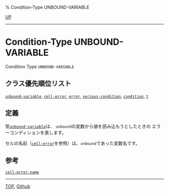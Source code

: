% Condition-Type UNBOUND-VARIABLE

[UP](10.2.html)  

---

# Condition-Type **UNBOUND-VARIABLE**


Condition Type `UNBOUND-VARIABLE`


## クラス優先順位リスト

[`unbound-variable`](10.2.unbound-variable.html),
[`cell-error`](9.2.cell-error.html),
[`error`](9.2.error-condition.html),
[`serious-condition`](9.2.serious-condition.html),
[`condition`](9.2.condition.html),
[`t`](4.4.t-system-class.html)


## 定義

型[`unbound-variable`](10.2.unbound-variable.html)は、
`unbound`の変数から値を読み込もうとしたときの
エラーコンディションを表します。

セルの名前（[`cell-error`](9.2.cell-error.html)を参照）は、`unbound`であった変数名です。


## 参考

[`cell-error-name`](9.2.cell-error-name.html)


---
[TOP](index.html),  [Github](https://github.com/nptcl/npt-japanese)

